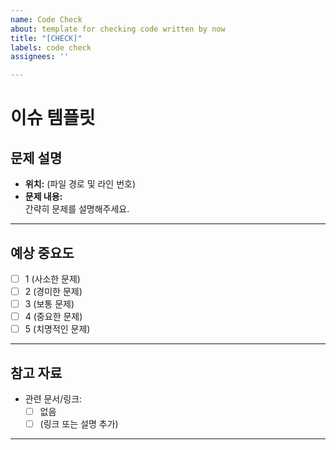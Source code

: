 ```yaml
---
name: Code Check
about: template for checking code written by now
title: "[CHECK]"
labels: code check
assignees: ''

---
```


# 이슈 템플릿

## 문제 설명
- **위치:** (파일 경로 및 라인 번호)
- **문제 내용:**  
  간략히 문제를 설명해주세요.

---

## 예상 중요도
- [ ] 1 (사소한 문제)
- [ ] 2 (경미한 문제)
- [ ] 3 (보통 문제)
- [ ] 4 (중요한 문제)
- [ ] 5 (치명적인 문제)

---

## 참고 자료
- 관련 문서/링크:  
  - [ ] 없음  
  - [ ] (링크 또는 설명 추가)

---
